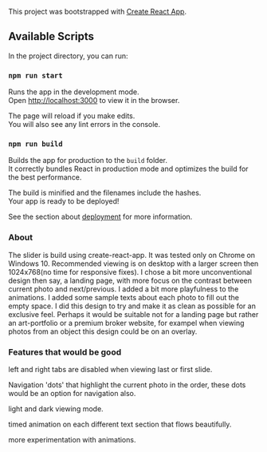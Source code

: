 This project was bootstrapped with [Create React App](https://github.com/facebook/create-react-app).

## Available Scripts

In the project directory, you can run:

### `npm run start`

Runs the app in the development mode.<br />
Open [http://localhost:3000](http://localhost:3000) to view it in the browser.

The page will reload if you make edits.<br />
You will also see any lint errors in the console.

### `npm run build`

Builds the app for production to the `build` folder.<br />
It correctly bundles React in production mode and optimizes the build for the best performance.

The build is minified and the filenames include the hashes.<br />
Your app is ready to be deployed!

See the section about [deployment](https://facebook.github.io/create-react-app/docs/deployment) for more information.

### About

The slider is build using create-react-app. It was tested only on Chrome on Windows 10. Recommended viewing is on desktop with a larger screen then 1024x768(no time for responsive fixes). I chose a bit more unconventional design then say, a landing page, with more focus on the contrast between current photo and next/previous. I added a bit more playfulness to the animations. I added some sample texts about each photo to fill out the empty space. I did this design to try and make it as clean as possible for an exclusive feel. Perhaps it would be suitable not for a landing page but rather an art-portfolio or a premium broker website, for exampel when viewing photos from an object this design could be on an overlay.

### Features that would be good
left and right tabs are disabled when viewing last or first slide.

Navigation 'dots' that highlight the current photo in the order, these dots would be an option for navigation also.

light and dark viewing mode.

timed animation on each different text section that flows beautifully.

more experimentation with animations.